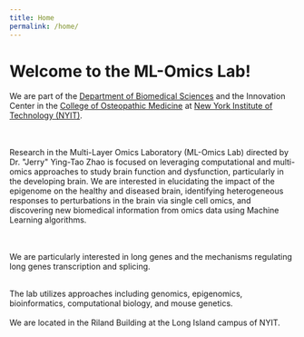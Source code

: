 ```yaml
---
title: Home
permalink: /home/
---
```


# Welcome to the ML-Omics Lab!

We are part of the [Department of Biomedical Sciences](https://www.nyit.edu/medicine/department_of_biomedical_sciences) and the Innovation Center in the [College of Osteopathic Medicine](https://www.nyit.edu/medicine) at [New York Institute of Technology (NYIT)](https://www.nyit.edu/).<br>
  <br>
  <br>

Research in the Multi-Layer Omics Laboratory (ML-Omics Lab) directed by Dr. "Jerry" Ying-Tao Zhao is focused on leveraging computational and multi-omics approaches to study brain function and dysfunction, particularly in the developing brain. We are interested in elucidating the impact of the epigenome on the healthy and diseased brain, identifying heterogeneous responses to perturbations in the brain via single cell omics, and discovering new biomedical information from omics data using Machine Learning algorithms.<br>
 <br>
 <br>
  
We are particularly interested in long genes and the mechanisms regulating long genes transcription and splicing.<br>
 
 <br>
The lab utilizes approaches including genomics, epigenomics, bioinformatics, computational biology, and mouse genetics.<br>
 <br>
We are located in the Riland Building at the Long Island campus of NYIT.<br> 


